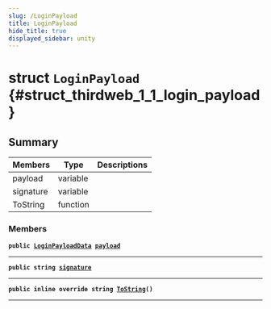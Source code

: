 ```yaml
---
slug: /LoginPayload
title: LoginPayload
hide_title: true
displayed_sidebar: unity
---
```


# struct `LoginPayload` {#struct_thirdweb_1_1_login_payload}

## Summary

| Members   | Type     | Descriptions |
| --------- | -------- | ------------ |
| payload   | variable |              |
| signature | variable |              |
| ToString  | function |              |

### Members

**`public `[`LoginPayloadData`](docs/unity/LoginPayloadData.md#struct_thirdweb_1_1_login_payload_data)` `[`payload`](#struct_thirdweb_1_1_login_payload_1a9e5746b4fecccc6577901768ad131c0b)**

---

**`public string `[`signature`](#struct_thirdweb_1_1_login_payload_1a0751cf7c6da93f08bc72ef5e51e6e3e3)**

---

**`public inline override string `[`ToString`](#struct_thirdweb_1_1_login_payload_1ad7941ebf7c579b93687e1c7dfd0ed11d)`()`**

---
